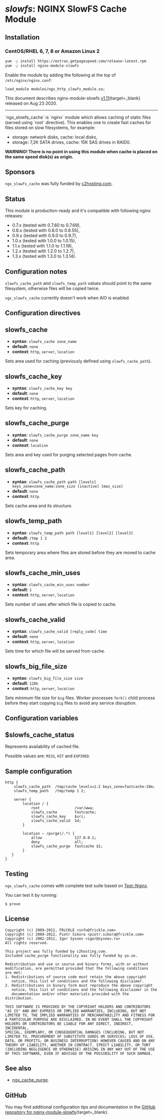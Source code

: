 # _slowfs_: NGINX SlowFS Cache Module


## Installation

### CentOS/RHEL 6, 7, 8 or Amazon Linux 2

```bash
yum -y install https://extras.getpagespeed.com/release-latest.rpm
yum -y install nginx-module-slowfs
```

Enable the module by adding the following at the top of `/etc/nginx/nginx.conf`:

```nginx
load_module modules/ngx_http_slowfs_module.so;
```


This document describes nginx-module-slowfs [v1.11](https://github.com/dvershinin/ngx_slowfs_cache/releases/tag/1.11){target=_blank} 
released on Aug 23 2020.
    
<hr />
`ngx_slowfs_cache` is `nginx` module which allows caching of static files
(served using `root` directive). This enables one to create fast caches
for files stored on slow filesystems, for example:

- storage: network disks, cache: local disks,
- storage: 7,2K SATA drives, cache: 15K SAS drives in RAID0.


**WARNING! There is no point in using this module when cache is placed
on the same speed disk(s) as origin.**


## Sponsors
`ngx_slowfs_cache` was fully funded by [c2hosting.com](http://c2hosting.com).


## Status
This module is production-ready and it's compatible with following nginx
releases:

- 0.7.x (tested with 0.7.60 to 0.7.69),
- 0.8.x (tested with 0.8.0 to 0.8.55),
- 0.9.x (tested with 0.9.0 to 0.9.7),
- 1.0.x (tested with 1.0.0 to 1.0.15),
- 1.1.x (tested with 1.1.0 to 1.1.19),
- 1.2.x (tested with 1.2.0 to 1.2.7),
- 1.3.x (tested with 1.3.0 to 1.3.14).


## Configuration notes
`slowfs_cache_path` and `slowfs_temp_path` values should point to the same
filesystem, otherwise files will be copied twice.

`ngx_slowfs_cache` currently doesn't work when AIO is enabled.


## Configuration directives
## slowfs_cache
* **syntax**: `slowfs_cache zone_name`
* **default**: `none`
* **context**: `http`, `server`, `location`

Sets area used for caching (previously defined using `slowfs_cache_path`).
  

## slowfs_cache_key
* **syntax**: `slowfs_cache_key key`
* **default**: `none`
* **context**: `http`, `server`, `location`

Sets key for caching.


## slowfs_cache_purge
* **syntax**: `slowfs_cache_purge zone_name key`
* **default**: `none`
* **context**: `location`

Sets area and key used for purging selected pages from cache.


## slowfs_cache_path
* **syntax**: `slowfs_cache_path path [levels] keys_zone=zone_name:zone_size [inactive] [max_size]`
* **default**: `none`
* **context**: `http`

Sets cache area and its structure.


## slowfs_temp_path
* **syntax**: `slowfs_temp_path path [level1] [level2] [level3]`
* **default**: `/tmp 1 2`
* **context**: `http`
  
Sets temporary area where files are stored before they are moved to cache area.


## slowfs_cache_min_uses
* **syntax**: `slowfs_cache_min_uses number`
* **default**: `1`
* **context**: `http`, `server`, `location`

Sets number of uses after which file is copied to cache.


## slowfs_cache_valid
* **syntax**: `slowfs_cache_valid [reply_code] time`
* **default**: `none`
* **context**: `http`, `server`, `location`

Sets time for which file will be served from cache.


## slowfs_big_file_size
* **syntax**: `slowfs_big_file_size size`
* **default**: `128k`
* **context**: `http`, `server`, `location`

Sets minimum file size for `big` files. Worker processes `fork()` child process
before they start copying `big` files to avoid any service disruption. 


## Configuration variables
## $slowfs_cache_status
Represents availability of cached file.

Possible values are: `MISS`, `HIT` and `EXPIRED`.


## Sample configuration
    http {
        slowfs_cache_path  /tmp/cache levels=1:2 keys_zone=fastcache:10m;
        slowfs_temp_path   /tmp/temp 1 2;

        server {
            location / {
                root                /var/www;
                slowfs_cache        fastcache;
                slowfs_cache_key    $uri;
                slowfs_cache_valid  1d;
            }

            location ~ /purge(/.*) {
                allow               127.0.0.1;
                deny                all;
                slowfs_cache_purge  fastcache $1;
            }
       }
    }

## Testing
`ngx_slowfs_cache` comes with complete test suite based on [Test::Nginx](http://github.com/agentzh/test-nginx).

You can test it by running:

`$ prove`


## License
    Copyright (c) 2009-2012, FRiCKLE <info@frickle.com>
    Copyright (c) 2009-2012, Piotr Sikora <piotr.sikora@frickle.com>
    Copyright (c) 2002-2012, Igor Sysoev <igor@sysoev.ru>
    All rights reserved.

    This project was fully funded by c2hosting.com.
    Included cache_purge functionality was fully funded by yo.se.

    Redistribution and use in source and binary forms, with or without
    modification, are permitted provided that the following conditions
    are met:
    1. Redistributions of source code must retain the above copyright
       notice, this list of conditions and the following disclaimer.
    2. Redistributions in binary form must reproduce the above copyright
       notice, this list of conditions and the following disclaimer in the
       documentation and/or other materials provided with the distribution.

    THIS SOFTWARE IS PROVIDED BY THE COPYRIGHT HOLDERS AND CONTRIBUTORS
    "AS IS" AND ANY EXPRESS OR IMPLIED WARRANTIES, INCLUDING, BUT NOT
    LIMITED TO, THE IMPLIED WARRANTIES OF MERCHANTABILITY AND FITNESS FOR
    A PARTICULAR PURPOSE ARE DISCLAIMED. IN NO EVENT SHALL THE COPYRIGHT
    HOLDERS OR CONTRIBUTORS BE LIABLE FOR ANY DIRECT, INDIRECT, INCIDENTAL,
    SPECIAL, EXEMPLARY, OR CONSEQUENTIAL DAMAGES (INCLUDING, BUT NOT
    LIMITED TO, PROCUREMENT OF SUBSTITUTE GOODS OR SERVICES; LOSS OF USE,
    DATA, OR PROFITS; OR BUSINESS INTERRUPTION) HOWEVER CAUSED AND ON ANY
    THEORY OF LIABILITY, WHETHER IN CONTRACT, STRICT LIABILITY, OR TORT
    (INCLUDING NEGLIGENCE OR OTHERWISE) ARISING IN ANY WAY OUT OF THE USE
    OF THIS SOFTWARE, EVEN IF ADVISED OF THE POSSIBILITY OF SUCH DAMAGE.


## See also
- [ngx_cache_purge](http://github.com/FRiCKLE/ngx_cache_purge).

## GitHub

You may find additional configuration tips and documentation in the [GitHub repository for 
nginx-module-slowfs](https://github.com/dvershinin/ngx_slowfs_cache){target=_blank}.